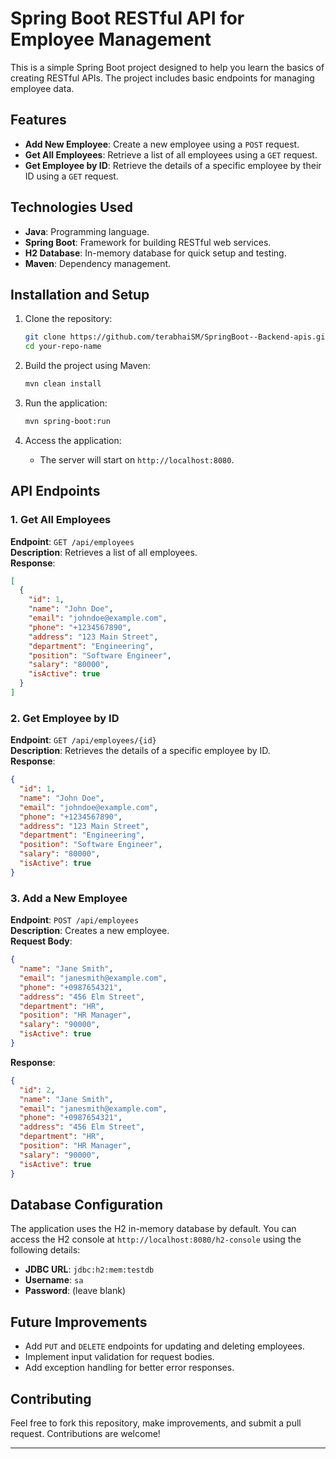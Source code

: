 # Spring Boot RESTful API for Employee Management

This is a simple Spring Boot project designed to help you learn the basics of creating RESTful APIs. The project includes basic endpoints for managing employee data.

## Features
- **Add New Employee**: Create a new employee using a `POST` request.
- **Get All Employees**: Retrieve a list of all employees using a `GET` request.
- **Get Employee by ID**: Retrieve the details of a specific employee by their ID using a `GET` request.

## Technologies Used
- **Java**: Programming language.
- **Spring Boot**: Framework for building RESTful web services.
- **H2 Database**: In-memory database for quick setup and testing.
- **Maven**: Dependency management.

## Installation and Setup
1. Clone the repository:
   ```bash
   git clone https://github.com/terabhaiSM/SpringBoot--Backend-apis.git
   cd your-repo-name
   ```

2. Build the project using Maven:
   ```bash
   mvn clean install
   ```

3. Run the application:
   ```bash
   mvn spring-boot:run
   ```

4. Access the application:
   - The server will start on `http://localhost:8080`.

## API Endpoints

### 1. Get All Employees
**Endpoint**: `GET /api/employees`  
**Description**: Retrieves a list of all employees.  
**Response**:
```json
[
  {
    "id": 1,
    "name": "John Doe",
    "email": "johndoe@example.com",
    "phone": "+1234567890",
    "address": "123 Main Street",
    "department": "Engineering",
    "position": "Software Engineer",
    "salary": "80000",
    "isActive": true
  }
]
```

### 2. Get Employee by ID
**Endpoint**: `GET /api/employees/{id}`  
**Description**: Retrieves the details of a specific employee by ID.  
**Response**:
```json
{
  "id": 1,
  "name": "John Doe",
  "email": "johndoe@example.com",
  "phone": "+1234567890",
  "address": "123 Main Street",
  "department": "Engineering",
  "position": "Software Engineer",
  "salary": "80000",
  "isActive": true
}
```

### 3. Add a New Employee
**Endpoint**: `POST /api/employees`  
**Description**: Creates a new employee.  
**Request Body**:
```json
{
  "name": "Jane Smith",
  "email": "janesmith@example.com",
  "phone": "+0987654321",
  "address": "456 Elm Street",
  "department": "HR",
  "position": "HR Manager",
  "salary": "90000",
  "isActive": true
}
```

**Response**:
```json
{
  "id": 2,
  "name": "Jane Smith",
  "email": "janesmith@example.com",
  "phone": "+0987654321",
  "address": "456 Elm Street",
  "department": "HR",
  "position": "HR Manager",
  "salary": "90000",
  "isActive": true
}
```

## Database Configuration
The application uses the H2 in-memory database by default. You can access the H2 console at `http://localhost:8080/h2-console` using the following details:
- **JDBC URL**: `jdbc:h2:mem:testdb`
- **Username**: `sa`
- **Password**: (leave blank)

## Future Improvements
- Add `PUT` and `DELETE` endpoints for updating and deleting employees.
- Implement input validation for request bodies.
- Add exception handling for better error responses.

## Contributing
Feel free to fork this repository, make improvements, and submit a pull request. Contributions are welcome!

---